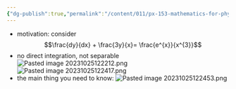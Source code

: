 ```yaml
---
{"dg-publish":true,"permalink":"/content/011/px-153-mathematics-for-physicists/term-1/px-153-c-first-order-od-es/px-153-c6-integrating-factor/","noteIcon":"1","created":"2025-08-27T13:14:00.523+01:00","updated":"2024-11-26T19:36:58.000+00:00"}
---
```


- motivation: consider 
$$\frac{dy}{dx} + \frac{3y}{x}= \frac{e^{x}}{x^{3}}$$
- no direct integration, not separable
![Pasted image 20231025122212.png](/img/user/pics/Pasted%20image%2020231025122212.png)
![Pasted image 20231025122417.png](/img/user/pics/Pasted%20image%2020231025122417.png) 
- the main thing you need to know: ![Pasted image 20231025122453.png](/img/user/pics/Pasted%20image%2020231025122453.png)
